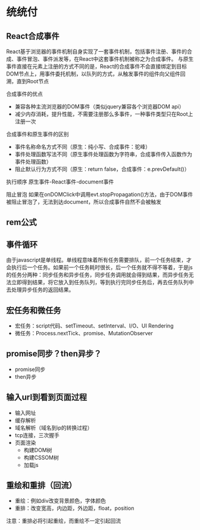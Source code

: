 # 统统付

## React合成事件
React基于浏览器的事件机制自身实现了一套事件机制，包括事件注册、事件的合成、事件冒泡、事件派发等，在React中这套事件机制被称之为合成事件。
与原生事件直接在元素上注册的方式不同的是，React的合成事件不会直接绑定到目标DOM节点上，用事件委托机制，以队列的方式，从触发事件的组件向父组件回溯，直到Root节点

合成事件的优点
+ 兼容各种主流浏览器的DOM事件（类似jquery兼容各个浏览器DOM api）
+ 减少内存消耗，提升性能，不需要注册那么多事件，一种事件类型只在Root上注册一次 

合成事件和原生事件的区别
+ 事件名称命名方式不同（原生：纯小写、合成事件：驼峰）
+ 事件处理函数写法不同（原生事件处理函数为字符串，合成事件传入函数作为事件处理函数）
+ 阻止默认行为方式不同（原生：return false，合成事件：e.prevDefault()）

执行顺序
原生事件-React事件-document事件

阻止冒泡
如果在onDOMClick中调用evt.stopPropagation()方法，由于DOM事件被阻止冒泡了，无法到达document，所以合成事件自然不会被触发

## rem公式

## 事件循环
由于javascript是单线程。单线程意味着所有任务需要排队，前一个任务结束，才会执行后一个任务。如果前一个任务耗时很长，后一个任务就不得不等着，于是js的任务分两种：同步任务和异步任务，同步任务调用就会得到结果，而异步任务无法立即得到结果，将它放入到任务队列，等到执行完同步任务后，再去任务队列中去处理异步任务的返回结果。

## 宏任务和微任务
+ 宏任务：script代码、setTimeout、setInterval、I/O、UI Rendering
+ 微任务：Process.nextTick、promise、MutationObserver

## promise同步？then异步？
+ promise同步
+ then异步

## 输入url到看到页面过程
+ 输入网址
+ 缓存解析
+ 域名解析（域名到ip的转换过程）
+ tcp连接，三次握手
+ 页面渲染
    + 构建DOM树
    + 构建CSSOM树
    + 加载js

## 重绘和重排（回流）
+ 重绘：例如div改变背景颜色，字体颜色
+ 重排：改变宽高，内边距，外边距，float，position

注意：重排必将引起重绘，而重绘不一定引起回流